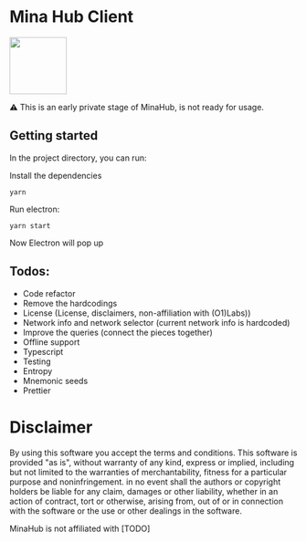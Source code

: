 # Mina Hub Client
<img height="100" src="https://mina.tools/assets/minahub.svg">

⚠️ This is an early private stage of MinaHub, is not ready for usage.
## Getting started

In the project directory, you can run:

Install the dependencies

`yarn`

Run electron:

`yarn start`

Now Electron will pop up

## Todos:
- Code refactor
- Remove the hardcodings
- License (License, disclaimers, non-affiliation with (O1)Labs))
- Network info and network selector (current network info is hardcoded)
- Improve the queries (connect the pieces together)
- Offline support
- Typescript
- Testing
- Entropy
- Mnemonic seeds
- Prettier

# Disclaimer
By using this software you accept the terms and conditions. This software is provided "as is", without warranty of any kind, express or implied, including but not limited to the warranties of merchantability, fitness for a particular purpose and noninfringement. in no event shall the authors or copyright holders be liable for any claim, damages or other liability, whether in an action of contract, tort or otherwise, arising from, out of or in connection with the software or the use or other dealings in the software.

MinaHub is not affiliated with [TODO]
